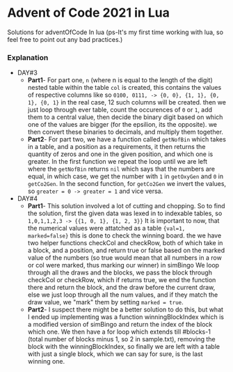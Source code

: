 # Advent of Code 2021 in Lua
Solutions for adventOfCode In lua (ps-It's my first time working with lua, so feel free to point out any bad practices.)

### Explanation
- DAY#3
	- **Part1**- For part one, `n` (where n is equal to the length of the digit)
	  nested table within the table `col` is created, this contains the values
	  of respective columns like so `0100, 0111, -> {0, 0}, {1, 1}, {0, 1}, {0,
	  1}` in the real case, 12 such columns will be created. then we just loop
	  through ever table, count the occurences of `0` or `1`, add them to a
	  central value, then decide the binary digit based on which one of the
	  values are bigger (for the epsilion, its the opposite). we then convert
	  these binaries to decimals, and multiply them together.
	- **Part2**- For part two, we have a function called `getNofBin` which takes
	  in a table, and a position as a requirements, it then returns the
	  quantity of zeros and one in the given position, and which one is
	  greater. In the first function we repeat the loop until we are left where
	  the `getNofBin` returns `nil` which says that the numbers are equal, in
	  which case, we get the number with `1` in `getOxyGen` and `0` in
	  `getCo2Gen`. In the second function, for `getCo2Gen` we invert the
	  values, so `greater = 0 -> greater = 1` and vice versa.
- DAY#4
	- **Part1**- This solution involved a lot of cutting and chopping. So to
	  find the solution, first the given data was lexed in to indexable tables,
	  so `1,0,1,1,2,3 -> {{1, 0, 1}, {1, 2, 3}}` It is important to now, that
	  the numerical values were attatched as a table `{val=1, marked=false}`
	  this is done to check the winning board. the we have two helper functions
	  checkCol and checkRow, both of which take in a block, and a position,
	  and return true or false based on the marked value of the numbers (so
	  true would mean that all numbers in a row or col were marked, thus
	  marking our winner) in simBingo We loop through all the draws and the
	  blocks, we pass the block through checkCol or checkRow, which if
	  returns true, we end the function there and return the block, and the
	  draw before the current draw, else we just loop through all the num
	  values, and if they match the draw value, we "mark" them by setting
	  `marked = true`.
	- **Part2**- I suspect there might be a better solution to do this, but
	  what I ended up implementing was a function winningBlockIndex which is
	  a modified version of simBingo and return the index of the block which
	  one. We then have a for loop which extends till #blocks-1 (total number
	  of blocks minus 1, so 2 in sample.txt), removing the block with the
	  winningBlockIndex, so finally we are left with a table with just a
	  single block, which we can say for sure, is the last winning one.

